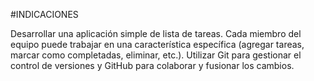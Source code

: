 #INDICACIONES

Desarrollar una aplicación simple de lista de tareas.
Cada miembro del equipo puede trabajar en una característica específica (agregar tareas, marcar como completadas, eliminar, etc.).
Utilizar Git para gestionar el control de versiones y GitHub para colaborar y fusionar los cambios.
